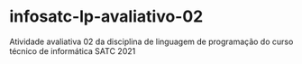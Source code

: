 #  infosatc-lp-avaliativo-02
  Atividade avaliativa 02 da disciplina de linguagem de programação do curso técnico de informática SATC 2021
